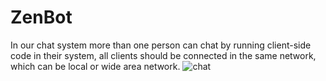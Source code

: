 # ZenBot
In our chat system more than one person can chat by running client-side code in their system, all clients should be connected in the same network, which can be local or wide area network.
![chat](chat.jpg)
